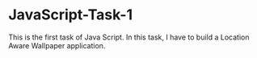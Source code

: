 # JavaScript-Task-1
This is the first task of Java Script. In this task, I have to build a Location Aware Wallpaper application.

